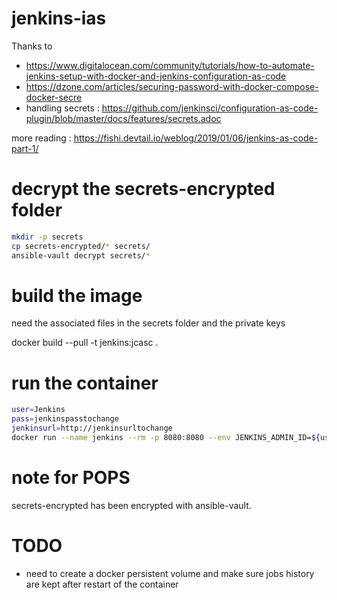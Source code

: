 # jenkins-ias

Thanks to 
- https://www.digitalocean.com/community/tutorials/how-to-automate-jenkins-setup-with-docker-and-jenkins-configuration-as-code
- https://dzone.com/articles/securing-password-with-docker-compose-docker-secre
- handling secrets : https://github.com/jenkinsci/configuration-as-code-plugin/blob/master/docs/features/secrets.adoc


more reading : https://fishi.devtail.io/weblog/2019/01/06/jenkins-as-code-part-1/

# decrypt the secrets-encrypted folder

```bash
mkdir -p secrets
cp secrets-encrypted/* secrets/
ansible-vault decrypt secrets/*
```

# build the image

need the associated files in the secrets folder and the private keys

docker build --pull -t jenkins:jcasc .

# run the container

```bash
user=Jenkins
pass=jenkinspasstochange
jenkinsurl=http://jenkinsurltochange
docker run --name jenkins --rm -p 8080:8080 --env JENKINS_ADMIN_ID=${user} --env JENKINS_ADMIN_PASSWORD=${pass} --env JENKINS_URL=${jenkinsurl} jenkins:jcasc 
```

# note for POPS
secrets-encrypted has been encrypted with ansible-vault.

# TODO
- need to create a docker persistent volume and make sure jobs history are kept after restart of the container